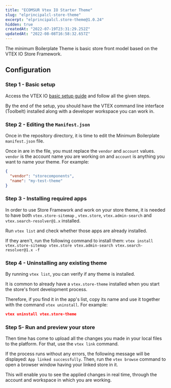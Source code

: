 ```yaml
---
title: "ECOMSUR Vtex IO Starter Theme"
slug: "elprincipalcl-store-theme"
excerpt: "elprincipalcl.store-theme@1.0.24"
hidden: true
createdAt: "2022-07-19T23:31:29.252Z"
updatedAt: "2022-08-08T16:58:32.657Z"
---
```

The minimum Boilerplate Theme is basic store front model based on the VTEX IO Store Framework.

## Configuration

### Step 1 - Basic setup

Access the VTEX IO [basic setup guide](https://vtex.io/docs/getting-started/build-stores-with-store-framework/2) and follow all the given steps.

By the end of the setup, you should have the VTEX command line interface (Toolbelt) installed along with a developer workspace you can work in.

### Step 2 - Editing the `Manifest.json`

Once in the repository directory, it is time to edit the Minimum Boilerplate `manifest.json` file.

Once in are in the file, you must replace the `vendor` and `account` values. `vendor` is the account name you are working on and `account` is anything you want to name your theme. For example:

```json
{
  "vendor": "storecomponents",
  "name": "my-test-theme"
}
```

### Step 3 - Installing required apps

In order to use Store Framework and work on your store theme, it is needed to have both `vtex.store-sitemap` , `vtex.store`, `vtex.admin-search` and `vtex.search-resolver@1.x` installed.

Run `vtex list` and check whether those apps are already installed.

If they aren't, run the following command to install them: `vtex install vtex.store-sitemap vtex.store vtex.admin-search vtex.search-resolver@1.x -f`

### Step 4 - Uninstalling any existing theme

By running `vtex list`, you can verify if any theme is installed.

It is common to already have a `vtex.store-theme` installed when you start the store's front development process.

Therefore, if you find it in the app's list, copy its name and use it together with the command `vtex uninstall`. For example:

```json
vtex uninstall vtex.store-theme
```

### Step 5- Run and preview your store

Then time has come to upload all the changes you made in your local files to the platform. For that, use the `vtex link` command.

If the process runs without any errors, the following message will be displayed: `App linked successfully`. Then, run the `vtex browse` command to open a browser window having your linked store in it.

This will enable you to see the applied changes in real time, through the account and workspace in which you are working.
